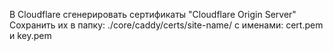 В Cloudflare сгенерировать сертификаты "Cloudflare Origin Server"
Сохранить их в папку: ./core/caddy/certs/site-name/ с именами: cert.pem и key.pem
